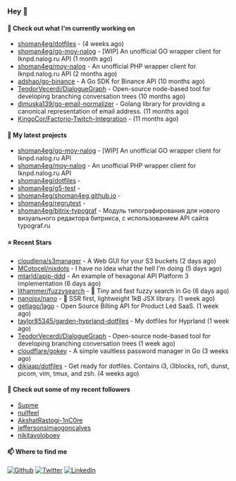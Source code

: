 ### Hey 👋

#### 👷 Check out what I'm currently working on

- [shoman4eg/dotfiles](https://github.com/shoman4eg/dotfiles) -  (4 weeks ago)
- [shoman4eg/go-moy-nalog](https://github.com/shoman4eg/go-moy-nalog) - [WIP] An unofficial GO wrapper client for lknpd.nalog.ru API  (1 month ago)
- [shoman4eg/moy-nalog](https://github.com/shoman4eg/moy-nalog) - An unofficial PHP wrapper client for lknpd.nalog.ru API (2 months ago)
- [adshao/go-binance](https://github.com/adshao/go-binance) - A Go SDK for Binance API (10 months ago)
- [TeodorVecerdi/DialogueGraph](https://github.com/TeodorVecerdi/DialogueGraph) - Open-source node-based tool for developing branching conversation trees (10 months ago)
- [dimuska139/go-email-normalizer](https://github.com/dimuska139/go-email-normalizer) - Golang library for providing a canonical representation of email address. (11 months ago)
- [KingoCor/Factorio-Twitch-Integration](https://github.com/KingoCor/Factorio-Twitch-Integration) -  (11 months ago)

#### 🌱 My latest projects

- [shoman4eg/go-moy-nalog](https://github.com/shoman4eg/go-moy-nalog) - [WIP] An unofficial GO wrapper client for lknpd.nalog.ru API 
- [shoman4eg/moy-nalog](https://github.com/shoman4eg/moy-nalog) - An unofficial PHP wrapper client for lknpd.nalog.ru API
- [shoman4eg/dotfiles](https://github.com/shoman4eg/dotfiles) - 
- [shoman4eg/g5-test](https://github.com/shoman4eg/g5-test) - 
- [shoman4eg/shoman4eg.github.io](https://github.com/shoman4eg/shoman4eg.github.io) - 
- [shoman4eg/regrutest](https://github.com/shoman4eg/regrutest) - 
- [shoman4eg/bitrix-typograf](https://github.com/shoman4eg/bitrix-typograf) - Модуль типографирования для нового визуального редактора битрикса, с использованием API сайта typograf.ru

#### ⭐ Recent Stars

- [cloudlena/s3manager](https://github.com/cloudlena/s3manager) - A Web GUI for your S3 buckets (2 days ago)
- [MCotocel/nixdots](https://github.com/MCotocel/nixdots) - I have no idea what the hell I&#39;m doing (5 days ago)
- [mtarld/apip-ddd](https://github.com/mtarld/apip-ddd) - An example of hexagonal API Platform 3 implementation (6 days ago)
- [lithammer/fuzzysearch](https://github.com/lithammer/fuzzysearch) - :pig: Tiny and fast fuzzy search in Go (6 days ago)
- [nanojsx/nano](https://github.com/nanojsx/nano) - 🎯 SSR first, lightweight 1kB JSX library. (1 week ago)
- [getlago/lago](https://github.com/getlago/lago) - Open Source Billing API for Product Led SaaS. (1 week ago)
- [taylor85345/garden-hyprland-dotfiles](https://github.com/taylor85345/garden-hyprland-dotfiles) - My dotfiles for Hyprland (1 week ago)
- [TeodorVecerdi/DialogueGraph](https://github.com/TeodorVecerdi/DialogueGraph) - Open-source node-based tool for developing branching conversation trees (1 week ago)
- [cloudflare/gokey](https://github.com/cloudflare/gokey) - A simple vaultless password manager in Go (3 weeks ago)
- [dikiaap/dotfiles](https://github.com/dikiaap/dotfiles) - Get ready for dotfiles. Contains i3, i3blocks, rofi, dunst, picom, vim, tmux, and zsh. (4 weeks ago)

#### 👯 Check out some of my recent followers

- [Supme](https://github.com/Supme)
- [nullfeel](https://github.com/nullfeel)
- [AkshatRastogi-1nC0re](https://github.com/AkshatRastogi-1nC0re)
- [jeffersonsimaogoncalves](https://github.com/jeffersonsimaogoncalves)
- [nikitavoloboev](https://github.com/nikitavoloboev)


#### 📫 Where to find me
<p>
<a href="https://github.com/shoman4eg" target="_blank"><img alt="Github" src="https://img.shields.io/badge/GitHub-%2312100E.svg?&style=for-the-badge&logo=Github&logoColor=white" /></a>
<a href="https://twitter.com/shoman4eg" target="_blank"><img alt="Twitter" src="https://img.shields.io/badge/twitter-%231DA1F2.svg?&style=for-the-badge&logo=twitter&logoColor=white" /></a>
<a href="https://www.linkedin.com/in/artemdubinin/" target="_blank"><img alt="LinkedIn" src="https://img.shields.io/badge/linkedin-%230077B5.svg?&style=for-the-badge&logo=linkedin&logoColor=white" /></a>
</p>
